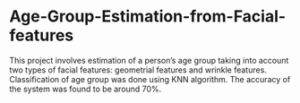 # Age-Group-Estimation-from-Facial-features

This project involves estimation of a person’s age group taking into account two types of facial features: geometrial features and wrinkle features. Classification
of age group was done using KNN algorithm. The accuracy of the system was found to be around 70%.
